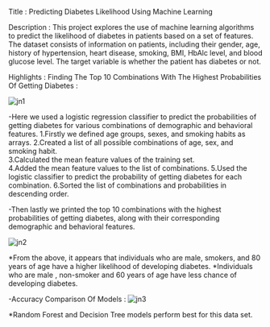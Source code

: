 Title : Predicting Diabetes Likelihood Using Machine Learning

Description :
This project explores the use of machine learning algorithms to predict the likelihood of diabetes in patients based on a set of features. The dataset consists of information on patients, including their gender,
age, history of hypertension, heart disease, smoking, BMI, HbAlc level, and blood glucose level. The target variable is whether the patient has diabetes or not.

Highlights :
Finding The Top 10 Combinations With The Highest Probabilities Of Getting Diabetes : 

![jn1](https://github.com/rbhavitha/Predicting-Diabetes-Likelihood-Using-Machine-Learning-/assets/71348485/7c2f7f44-68e0-4d0d-8380-63a652647089)

-Here we used a logistic regression classifier to predict the probabilities of getting diabetes for various combinations of demographic and behavioral features.
1.Firstly we defined age groups, sexes, and smoking habits as arrays.                                                                                                                                                2.Created a list of all possible combinations of age, sex, and smoking habit.                                                                                                                                        
3.Calculated the mean feature values of the training set.                                                                                                                                                            
4.Added the mean feature values to the list of combinations.
5.Used the logistic classifier to predict the probability of getting diabetes for each combination.
6.Sorted the list of combinations and probabilities in descending order.

-Then lastly we printed the top 10 combinations with the highest probabilities of getting diabetes, along with their corresponding demographic and behavioral features.

![jn2](https://github.com/rbhavitha/Predicting-Diabetes-Likelihood-Using-Machine-Learning-/assets/71348485/6daa8e6e-0211-4c6c-8494-d8d0f83aa3ae)

*From the above, it appears that individuals who are male, smokers, and 80 years of age have a higher likelihood of developing diabetes.
*Individuals who are male , non-smoker and 60 years of age have less chance of developing diabetes.

-Accuracy Comparison Of Models :
![jn3](https://github.com/rbhavitha/Predicting-Diabetes-Likelihood-Using-Machine-Learning-/assets/71348485/4d09d7c9-f793-422d-b6c1-79de7489807f)

*Random Forest and Decision Tree models perform best for this data set.
